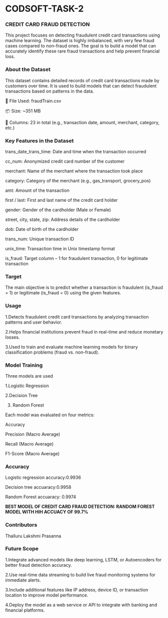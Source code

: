 # CODSOFT-TASK-2
### CREDIT CARD FRAUD DETECTION

This project focuses on detecting fraudulent credit card transactions using machine learning. The dataset is highly imbalanced, with very few fraud cases compared to non-fraud ones. The goal is to build a model that can accurately identify these rare fraud transactions and help prevent financial loss.

### About the Dataset

This dataset contains detailed records of credit card transactions made by customers over time. It is used to build models that can detect fraudulent transactions based on patterns in the data.

📁 File Used: fraudTrain.csv

📦 Size: ~351 MB

📄 Columns: 23 in total (e.g., transaction date, amount, merchant, category, etc.)

### Key Features in the Dataset

trans_date_trans_time: Date and time when the transaction occurred

cc_num: Anonymized credit card number of the customer

merchant: Name of the merchant where the transaction took place

category: Category of the merchant (e.g., gas_transport, grocery_pos)

amt: Amount of the transaction

first / last: First and last name of the credit card holder

gender: Gender of the cardholder (Male or Female)

street, city, state, zip: Address details of the cardholder

dob: Date of birth of the cardholder

trans_num: Unique transaction ID

unix_time: Transaction time in Unix timestamp format

is_fraud: Target column – 1 for fraudulent transaction, 0 for legitimate transaction

### Target

The main objective is to predict whether a transaction is fraudulent (is_fraud = 1) or legitimate (is_fraud = 0) using the given features.


### Usage

1.Detects fraudulent credit card transactions by analyzing transaction patterns and user behavior.

2.Helps financial institutions prevent fraud in real-time and reduce monetary losses.

3.Used to train and evaluate machine learning models for binary classification problems (fraud vs. non-fraud).

### Model Training

Three  models are used

1.Logistic Regression

2.Decision Tree

3. Random Forest

Each model was evaluated on four metrics:

Accuracy

Precision (Macro Average)

Recall (Macro Average)

F1-Score (Macro Average)

### Accuracy

Logistic regression accuracy:0.9936

Decision tree accuaracy:0.9958

Random Forest accuaracy: 0.9974

**BEST MODEL OF CREDIT CARD FRAUD DETECTION: RANDOM FOREST MODEL WITH HIH ACCUACY OF 99.7%**

### Contributors 

Thalluru Lakshmi Prasanna


### Future Scope

1.Integrate advanced models like deep learning, LSTM, or Autoencoders for better fraud detection accuracy.

2.Use real-time data streaming to build live fraud monitoring systems for immediate alerts.

3.Include additional features like IP address, device ID, or transaction location to improve model performance.

4.Deploy the model as a web service or API to integrate with banking and financial platforms.
